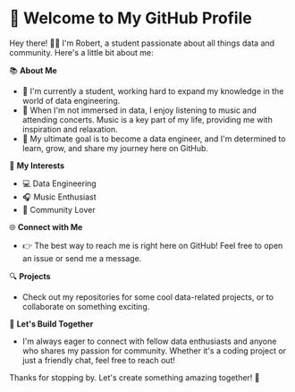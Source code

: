 # 👋 Welcome to My GitHub Profile

Hey there! 👨‍🎓 I'm Robert, a student passionate about all things data and community. Here's a little bit about me:

📚 **About Me**
- 🎒 I'm currently a student, working hard to expand my knowledge in the world of data engineering.
- 🎵 When I'm not immersed in data, I enjoy listening to music and attending concerts. Music is a key part of my life, providing me with inspiration and relaxation.
- 🚀 My ultimate goal is to become a data engineer, and I'm determined to learn, grow, and share my journey here on GitHub.

🌟 **My Interests**
- 💻 Data Engineering
- 🎧 Music Enthusiast
- 🤝 Community Lover

🌐 **Connect with Me**
- 👉 The best way to reach me is right here on GitHub! Feel free to open an issue or send me a message.

🔍 **Projects**
- Check out my repositories for some cool data-related projects, or to collaborate on something exciting. 

🙌 **Let's Build Together**
- I'm always eager to connect with fellow data enthusiasts and anyone who shares my passion for community. Whether it's a coding project or just a friendly chat, feel free to reach out!

Thanks for stopping by. Let's create something amazing together! 🚀
